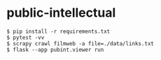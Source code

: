 # public-intellectual

```shell
$ pip install -r requirements.txt
$ pytest -vv
$ scrapy crawl filmweb -a file=./data/links.txt
$ flask --app pubint.viewer run
```
